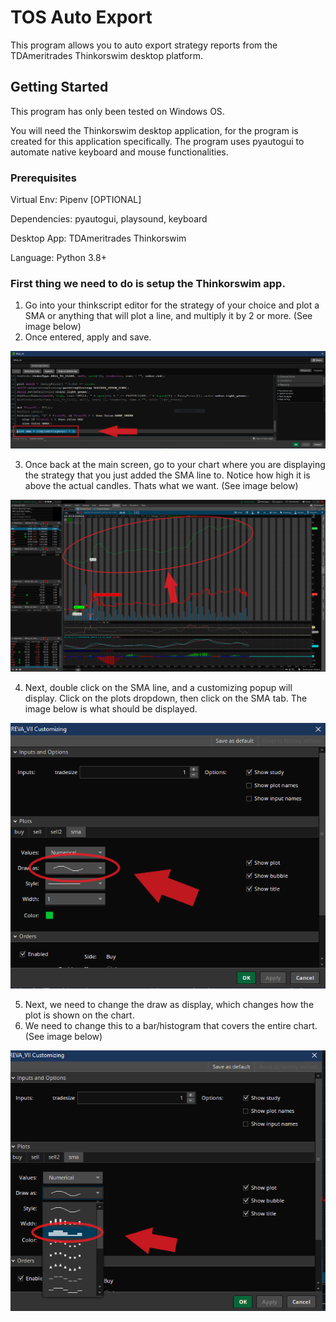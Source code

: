 # TOS Auto Export
This program allows you to auto export strategy reports from the TDAmeritrades Thinkorswim desktop platform.

## Getting Started
This program has only been tested on Windows OS.

You will need the Thinkorswim desktop application, for the program is created for this application specifically.
The program uses pyautogui to automate native keyboard and mouse functionalities.

### Prerequisites
Virtual Env: Pipenv [OPTIONAL]

Dependencies: pyautogui, playsound, keyboard

Desktop App: TDAmeritrades Thinkorswim

Language: Python 3.8+

### First thing we need to do is setup the Thinkorswim app.

1. Go into your thinkscript editor for the strategy of your choice and plot a SMA or anything that will plot a line, and multiply it by 2 or more. (See image below)
2. Once entered, apply and save.

![Alt text](/img/thinkscript_editor_add_sma.png "")

3. Once back at the main screen, go to your chart where you are displaying the strategy that you just added the SMA line to. Notice how high it is above the actual candles. Thats what we want. (See image below)

![Alt text](/img/sma_line.png "")

4. Next, double click on the SMA line, and a customizing popup will display. Click on the plots dropdown, then click on the SMA tab. The image below is what should be displayed.

![Alt text](/img/customize_sma_line.png "")

5. Next, we need to change the draw as display, which changes how the plot is shown on the chart.
6. We need to change this to a bar/histogram that covers the entire chart. (See image below)

![Alt text](/img/customize_sma_line_to_cover.png "")